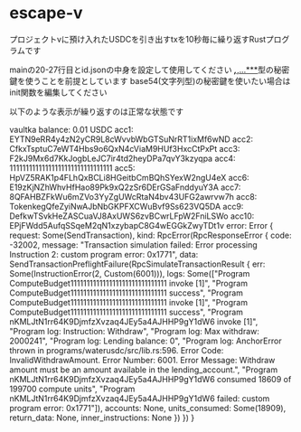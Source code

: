 # escape-v

プロジェクトvに預け入れたUSDCを引き出すtxを10秒毎に繰り返すRustプログラムです

mainの20-27行目とid.jsonの中身を設定して使用してください
[***,***,...***](数値配列)型の秘密鍵を使うことを前提としています
base54(文字列型)の秘密鍵を使いたい場合はinit関数を編集してください

以下のような表示が繰り返すのは正常な状態です

vaultka balance: 0.01 USDC
acc1: EYTN9eRR4y4zN2yCR9L8cWvvbWbGTSuNrRT1ixMf6wND
acc2: CfkxTsptuC7eWT4Hbs9o6QxN4cViaM9HUf3HxcCtPxPt
acc3: F2kJ9Mx6d7KkJogbLeJC7ir4td2heyDPa7qvY3kzyqpa
acc4: 11111111111111111111111111111111
acc5: HpVZ5RAK1p4FLhQxBCLi8HGeitbCmBQhSYexW2ngU4eX
acc6: E19zKjNZhWhvHfHao89Pk9xQ2zSr6DErGSaFnddyuY3A
acc7: 8QFAHBZFkWu6mZVo3YyZgUWcRtaN4bv43UFG2awrvw7h
acc8: TokenkegQfeZyiNwAJbNbGKPFXCWuBvf9Ss623VQ5DA
acc9: DefkwTSvkHeZASCuaVJ8AxUWS6zvBCwrLFpW2FniLSWo
acc10: EPjFWdd5AufqSSqeM2qN1xzybapC8G4wEGGkZwyTDt1v
error: Error { request: Some(SendTransaction), kind: RpcError(RpcResponseError { code: -32002, message: "Transaction simulation failed: Error processing Instruction 2: custom program error: 0x1771", data: SendTransactionPreflightFailure(RpcSimulateTransactionResult { err: Some(InstructionError(2, Custom(6001))), logs: Some(["Program ComputeBudget111111111111111111111111111111 invoke [1]", "Program ComputeBudget111111111111111111111111111111 success", "Program ComputeBudget111111111111111111111111111111 invoke [1]", "Program ComputeBudget111111111111111111111111111111 success", "Program nKMLJtN1rr64K9DjmfzXvzaq4JEy5a4AJHHP9gY1dW6 invoke [1]", "Program log: Instruction: Withdraw", "Program log: Max withdraw: 2000241", "Program log: Lending balance: 0", "Program log: AnchorError thrown in programs/waterusdc/src/lib.rs:596. Error Code: InvalidWithdrawAmount. Error Number: 6001. Error Message: Withdraw amount must be an amount available in the lending_account.", "Program nKMLJtN1rr64K9DjmfzXvzaq4JEy5a4AJHHP9gY1dW6 consumed 18609 of 199700 compute units", "Program nKMLJtN1rr64K9DjmfzXvzaq4JEy5a4AJHHP9gY1dW6 failed: custom program error: 0x1771"]), accounts: None, units_consumed: Some(18909), return_data: None, inner_instructions: None }) }) }
